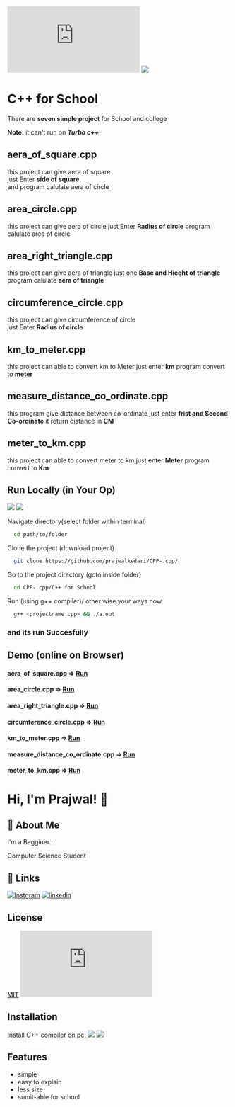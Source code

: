 
![GitHub last commit](https://img.shields.io/github/last-commit/prajwalkedari/CPP-.cpp?style=plastic) ![](https://camo.githubusercontent.com/121f5000155889c0642b8a6b2a33a7f5fbe5c32d9133dac405ac269da15fcf94/68747470733a2f2f696d672e736869656c64732e696f2f62616467652f432532422532422d3030353939433f7374796c653d666f722d7468652d6261646765266c6f676f3d63253242253242266c6f676f436f6c6f723d7768697465)
# C++ for School

   There are **seven simple project** for School and college 
   
   **Note:** it can't run on _**Turbo c++**_

## aera_of_square.cpp 
 this project can give aera of square  
  just Enter **side of square**  
  and program calulate aera of circle 
    
## area_circle.cpp 
  this project can give aera of circle 
  just Enter **Radius of circle**
  program calulate area pf circle 

## area_right_triangle.cpp

this project can give aera of triangle
just one **Base and Hieght of triangle**
program calulate **aera of triangle**
## circumference_circle.cpp 
this project can give circumference of circle  
just Enter **Radius of circle**
## km_to_meter.cpp
this project can able to convert  km to Meter
just enter **km**
program convert to **meter**
## measure_distance_co_ordinate.cpp
this program give distance between co-ordinate
just enter **frist and Second Co-ordinate**
it return distance in **CM**
## meter_to_km.cpp 
this project can able to convert  meter to km
  just enter **Meter**
  program convert to **Km**
## Run Locally (in Your Op)
![](https://img.shields.io/badge/Windows-0078D6?style=for-the-badge&logo=windows&logoColor=white) 
![](https://img.shields.io/badge/Linux-FCC624?style=for-the-badge&logo=linux&logoColor=black)

Navigate directory(select folder within terminal)

```bash
  cd path/to/folder
```


Clone the project (download project)


```bash
  git clone https://github.com/prajwalkedari/CPP-.cpp/
```

Go to the project directory (goto inside folder)

```bash
  cd CPP-.cpp/C++ for School
```

Run (using g++ compiler)/ other wise your ways now
```bash
  g++ <projectname.cpp> && ./a.out
```

### and its run Succesfully

## Demo (online on Browser)


 #### aera_of_square.cpp => [Run](https://cpp.sh/5siaui)
 #### area_circle.cpp => [Run](http://cpp.sh/5jyphp)
 #### area_right_triangle.cpp => [Run](http://cpp.sh/7wxpg)
 #### circumference_circle.cpp => [Run](https://cpp.sh/6xkyy)
 #### km_to_meter.cpp => [Run](http://cpp.sh/4vo46n)
 #### measure_distance_co_ordinate.cpp => [Run](http://cpp.sh/7y67e)
 #### meter_to_km.cpp  => [Run](http://cpp.sh/84hgnr)
# Hi, I'm Prajwal! 👋
## 🚀 About Me
I'm a Begginer...

Computer Science  Student
  
## 🔗 Links
[![Instgram](https://img.shields.io/badge/Instagram-E4405F?style=for-the-badge&logo=instagram&logoColor=white)](https://instagram.com/prajwal.kedari)
[![linkedin](https://img.shields.io/badge/GitHub-100000?style=for-the-badge&logo=github&logoColor=white)](https://github.com/prajwalkedari)
## License

[MIT](https://github.com/prajwalkedari/CPP-.cpp/blob/main/LICENSE.txt)
[![](https://img.shields.io/github/license/prajwalkedari/CPP-.cpp?style=plastic)](https://github.com/prajwalkedari/CPP-.cpp/blob/main/LICENSE.txt)
  
## Installation

Install G++ compiler 
on pc:
![](https://img.shields.io/badge/Windows-0078D6?style=for-the-badge&logo=windows&logoColor=white) 
![](https://img.shields.io/badge/Linux-FCC624?style=for-the-badge&logo=linux&logoColor=black)

## Features

- simple 
- easy to explain
- less size
- sumit-able for school

  
